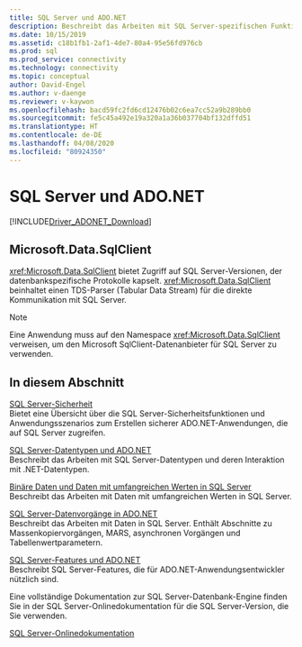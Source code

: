```yaml
---
title: SQL Server und ADO.NET
description: Beschreibt das Arbeiten mit SQL Server-spezifischen Funktionen und Features
ms.date: 10/15/2019
ms.assetid: c18b1fb1-2af1-4de7-80a4-95e56fd976cb
ms.prod: sql
ms.prod_service: connectivity
ms.technology: connectivity
ms.topic: conceptual
author: David-Engel
ms.author: v-daenge
ms.reviewer: v-kaywon
ms.openlocfilehash: bacd59fc2fd6cd12476b02c6ea7cc52a9b289bb0
ms.sourcegitcommit: fe5c45a492e19a320a1a36b037704bf132dffd51
ms.translationtype: HT
ms.contentlocale: de-DE
ms.lasthandoff: 04/08/2020
ms.locfileid: "80924350"
---
```

# <a name="sql-server-and-adonet"></a>SQL Server und ADO.NET

[!INCLUDE[Driver_ADONET_Download](../../../includes/driver_adonet_download.md)]

## <a name="microsoftdatasqlclient"></a>Microsoft.Data.SqlClient

<xref:Microsoft.Data.SqlClient> bietet Zugriff auf SQL Server-Versionen, der datenbankspezifische Protokolle kapselt. <xref:Microsoft.Data.SqlClient> beinhaltet einen TDS-Parser (Tabular Data Stream) für die direkte Kommunikation mit SQL Server.  
  
> [!NOTE]
> Eine Anwendung muss auf den Namespace <xref:Microsoft.Data.SqlClient> verweisen, um den Microsoft SqlClient-Datenanbieter für SQL Server zu verwenden.  
  
## <a name="in-this-section"></a>In diesem Abschnitt  
[SQL Server-Sicherheit](sql-server-security.md)  
Bietet eine Übersicht über die SQL Server-Sicherheitsfunktionen und Anwendungsszenarios zum Erstellen sicherer ADO.NET-Anwendungen, die auf SQL Server zugreifen.  
  
[SQL Server-Datentypen und ADO.NET](sql-server-data-types.md)  
Beschreibt das Arbeiten mit SQL Server-Datentypen und deren Interaktion mit .NET-Datentypen.  
  
[Binäre Daten und Daten mit umfangreichen Werten in SQL Server](sql-server-binary-large-value-data.md)  
Beschreibt das Arbeiten mit Daten mit umfangreichen Werten in SQL Server.  
  
[SQL Server-Datenvorgänge in ADO.NET](sql-server-data-operations.md)  
Beschreibt das Arbeiten mit Daten in SQL Server. Enthält Abschnitte zu Massenkopiervorgängen, MARS, asynchronen Vorgängen und Tabellenwertparametern.  
  
[SQL Server-Features und ADO.NET](sql-server-features-adonet.md)  
Beschreibt SQL Server-Features, die für ADO.NET-Anwendungsentwickler nützlich sind.  
  
Eine vollständige Dokumentation zur SQL Server-Datenbank-Engine finden Sie in der SQL Server-Onlinedokumentation für die SQL Server-Version, die Sie verwenden.  
  
[SQL Server-Onlinedokumentation](../../../sql-server/index.yml)
